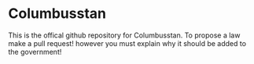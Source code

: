 # Columbusstan
This is the offical github repository for Columbusstan. To propose a law make a pull request! however you must explain why it should be added to the government!
